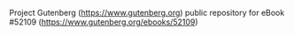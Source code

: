 Project Gutenberg (https://www.gutenberg.org) public repository for
eBook #52109 (https://www.gutenberg.org/ebooks/52109)
